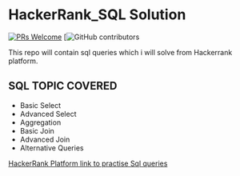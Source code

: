 # HackerRank_SQL Solution

[![PRs Welcome](https://img.shields.io/badge/PRs-welcome-brightgreen.svg?style=flat-square)](http://makeapullrequest.com)
[![GitHub contributors](https://img.shields.io/github/contributors/HackerRank_SQL/codechef.svg)

This repo will contain sql queries which i will solve from Hackerrank platform.



## SQL TOPIC COVERED

* Basic Select
* Advanced Select
* Aggregation
* Basic Join
* Advanced Join
* Alternative Queries



[HackerRank Platform link to practise Sql queries](https://www.hackerrank.com/domains/sql)
